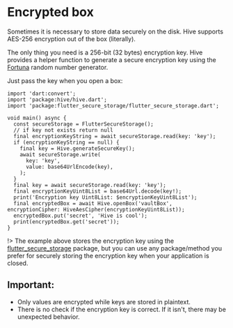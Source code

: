 # Encrypted box

Sometimes it is necessary to store data securely on the disk. Hive supports AES-256 encryption out of the box \(literally\).

The only thing you need is a 256-bit \(32 bytes\) encryption key. Hive provides a helper function to generate a secure encryption key using the [Fortuna](https://en.wikipedia.org/wiki/Fortuna_%28PRNG%29) random number generator.

Just pass the key when you open a box:

```dart:dart:400px
import 'dart:convert';
import 'package:hive/hive.dart';
import 'package:flutter_secure_storage/flutter_secure_storage.dart';

void main() async {
  const secureStorage = FlutterSecureStorage();
  // if key not exists return null
  final encryptionKeyString = await secureStorage.read(key: 'key');
  if (encryptionKeyString == null) {
    final key = Hive.generateSecureKey();
    await secureStorage.write(
      key: 'key',
      value: base64UrlEncode(key),
    );
  }
  final key = await secureStorage.read(key: 'key');
  final encryptionKeyUint8List = base64Url.decode(key!);
  print('Encryption key Uint8List: $encryptionKeyUint8List');
  final encryptedBox = await Hive.openBox('vaultBox', encryptionCipher: HiveAesCipher(encryptionKeyUint8List));
  encryptedBox.put('secret', 'Hive is cool');
  print(encryptedBox.get('secret'));
}
```


!> The example above stores the encryption key using the [flutter\_secure\_storage](https://pub.dev/packages/flutter_secure_storage) package, but you can use any package/method you prefer for securely storing the encryption key when your application is closed.


## Important:
* Only values are encrypted while keys are stored in plaintext.
* There is no check if the encryption key is correct. If it isn't, there may be unexpected behavior.



